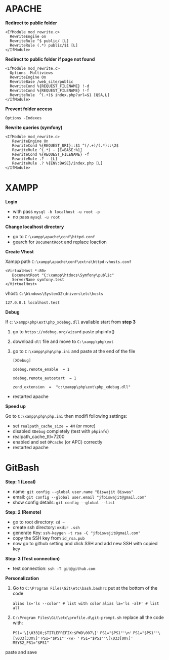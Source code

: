 # APACHE

**Redirect to public folder**

    <IfModule mod_rewrite.c>
      RewriteEngine on
      RewriteRule ^$ public/ [L]
      RewriteRule (.*) public/$1 [L]
    </IfModule>

**Redirect to public folder if page not found**

    <IfModule mod_rewrite.c>
      Options -Multiviews
      RewriteEngine On
      RewriteBase /web_site/public
      RewriteCond %{REQUEST_FILENAME} !-d
      RewriteCond %{REQUEST_FILENAME} !-f
      RewriteRule  ^(.+)$ index.php?url=$1 [QSA,L]
    </IfModule>

**Prevent folder access**

    Options -Indexes

**Rewrite queries (symfony)**

    <IfModule mod_rewrite.c>
       RewriteEngine On
       RewriteCond %{REQUEST_URI}::$1 ^(/.+)/(.*)::\2$
       RewriteRule ^(.*) - [E=BASE:%1]
       RewriteCond %{REQUEST_FILENAME} -f
       RewriteRule .? - [L]
       RewriteRule .? %{ENV:BASE}/index.php [L]
    </IfModule>

# XAMPP

**Login**

- with pass `mysql -h localhost -u root -p`
- no pass `mysql -u root`

**Change localhost directory**

- go to `C:\xampp\apache\conf\httpd.conf`
- gearch for `DocumentRoot` and replace loaction

**Create Vhost**

Xampp path `C:\xampp\apache\conf\extra\httpd-vhosts.conf` 

    <VirtualHost *:80>
       DocumentRoot "C:\xampp\htdocs\Symfony\public"
       ServerName symfony.test
    </VirtualHost>

vhost: `C:\Windows\System32\drivers\etc\hosts`

    127.0.0.1 localhost.test


**Debug**

If `c:\xampp\php\ext\php_xdebug.dll` available start from **step 3**
1. go to `https://xdebug.org/wizard` paste phpinfo()
2. download  `dll` file and move to `C:\xampp\php\ext`
3.  go to `C:\xampp\php\php.ini` and paste  at the end of the file

    `[XDebug]`
    
	`xdebug.remote_enable  = 1`
	
    `xdebug.remote_autostart  = 1`
    
    `zend_extension  =  "c:\xampp\php\ext\php_xdebug.dll"`

- restarted apache 

**Speed up**

Go to  `C:\xampp\php\php.ini` then modifi following settings:

-   set  `realpath_cache_size = 4M`  (or more)
-   disabled  `XDebug`  completely (test with  `phpinfo`)
-   realpath_cache_ttl=7200
-   enabled and set  `OPcache`  (or APC) correctly
-   restarted apache 

# GitBash

**Step: 1 (Local)**

- name: `git config --global user.name "Biswajit Biswas"`
- email: `git config --global user.email "jfbiswajit@gmail.com"`
- show config details: `git config --global --list`

**Step: 2 (Remote)**

- go to root directory: `cd ~`
- create ssh directory: `mkdir .ssh`
- generate Key: `ssh-keygen -t rsa -C "jfbiswajit@gmail.com"`
- copy the SSH key from `id_rsa.pub`
- now go to github setting and click SSH and add new SSH with copied key

**Step: 3 (Test connection)**

- test connection: `ssh -T git@github.com`


**Personalization**

1. Go to `C:\Program Files\Git\etc\bash.bashrc` put at the bottom of the code

    `alias ls='ls --color' # list with color`
    `alias la='ls -alF' # list all`

2.  `C:\Program Files\Git\etc\profile.d\git-prompt.sh` replace all the code with: 

    `PS1='\[\033]0;$TITLEPREFIX:$PWD\007\]'`
    `PS1="$PS1"'\n'`
    `PS1="$PS1"'\[\033[33m\]'`
    `PS1="$PS1"'›\w› '`
    `PS1="$PS1"'\[\033[0m\]'`
    `MSYS2_PS1="$PS1"`

paste and save
